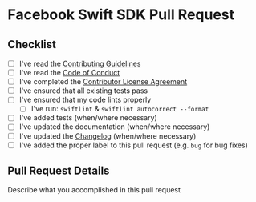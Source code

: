 # Facebook Swift SDK Pull Request

## Checklist

- [ ] I've read the [Contributing Guidelines](CONTRIBUTING.md)
- [ ] I've read the [Code of Conduct](CODE_OF_CONDUCT.md)
- [ ] I've completed the [Contributor License Agreement](https://developers.facebook.com/opensource/cla)
- [ ] I've ensured that all existing tests pass
- [ ] I've ensured that my code lints properly
  - [ ] I've run: `swiftlint` & `swiftlint autocorrect --format`
- [ ] I've added tests (when/where necessary)
- [ ] I've updated the documentation (when/where necessary)
- [ ] I've updated the [Changelog](CHANGELOG.md) (when/where necessary)
- [ ] I've added the proper label to this pull request (e.g. `bug` for bug fixes)

## Pull Request Details

Describe what you accomplished in this pull request
